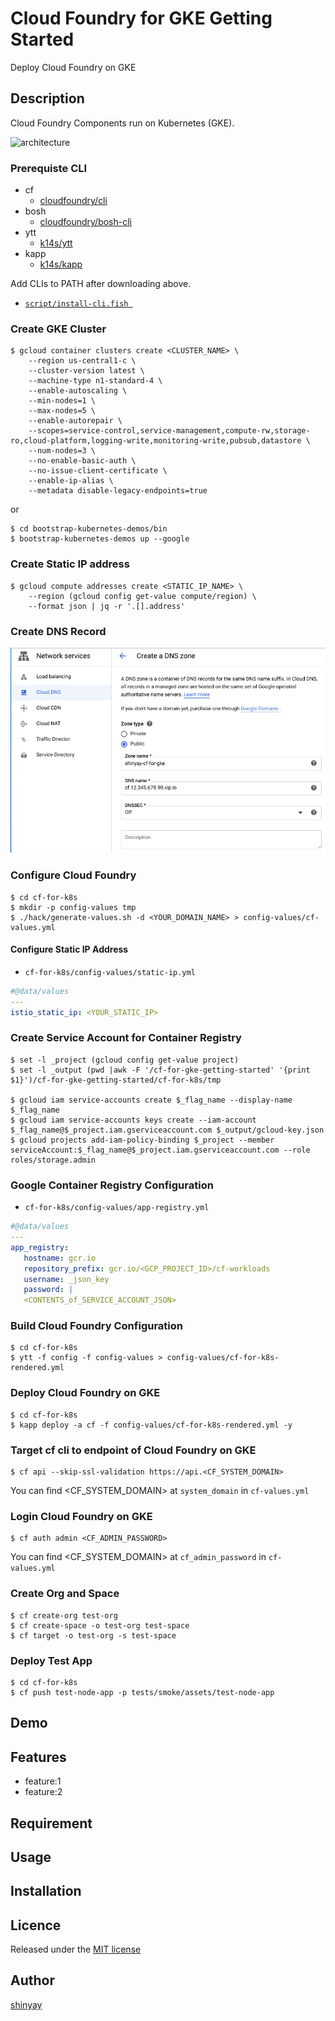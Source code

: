 # Cloud Foundry for GKE Getting Started

Deploy Cloud Foundry on GKE

## Description

Cloud Foundry Components run on Kubernetes (GKE).

![architecture](https://raw.githubusercontent.com/cloudfoundry/cf-k8s-networking/develop/doc/assets/routecontroller-data-flow-diagram.png)

### Prerequiste CLI
- cf
  - [cloudfoundry/cli](https://github.com/cloudfoundry/cli)
- bosh
  - [cloudfoundry/bosh-cli](https://github.com/cloudfoundry/bosh-cli)
- ytt
  - [k14s/ytt](https://github.com/k14s/ytt)
- kapp
  - [k14s/kapp](https://github.com/k14s/kapp)

Add CLIs to PATH after downloading above.

- [`script/install-cli.fish `](script/install-cli.fish)

### Create GKE Cluster

```
$ gcloud container clusters create <CLUSTER_NAME> \
    --region us-central1-c \
    --cluster-version latest \
    --machine-type n1-standard-4 \
    --enable-autoscaling \
    --min-nodes=1 \
    --max-nodes=5 \
    --enable-autorepair \
    --scopes=service-control,service-management,compute-rw,storage-ro,cloud-platform,logging-write,monitoring-write,pubsub,datastore \
    --num-nodes=3 \
    --no-enable-basic-auth \
    --no-issue-client-certificate \
    --enable-ip-alias \
    --metadata disable-legacy-endpoints=true

```

or

```
$ cd bootstrap-kubernetes-demos/bin
$ bootstrap-kubernetes-demos up --google
```

### Create Static IP address

```
$ gcloud compute addresses create <STATIC_IP_NAME> \
    --region (gcloud config get-value compute/region) \
    --format json | jq -r '.[].address'
```

### Create DNS Record

![cloud-dns](images/create-dns.png)

### Configure Cloud Foundry

```
$ cd cf-for-k8s
$ mkdir -p config-values tmp 
$ ./hack/generate-values.sh -d <YOUR_DOMAIN_NAME> > config-values/cf-values.yml
```

#### Configure Static IP Address

- `cf-for-k8s/config-values/static-ip.yml`

```yaml
#@data/values
---
istio_static_ip: <YOUR_STATIC_IP>
```

### Create Service Account for Container Registry

```shell
$ set -l _project (gcloud config get-value project)
$ set -l _output (pwd |awk -F '/cf-for-gke-getting-started' '{print $1}')/cf-for-gke-getting-started/cf-for-k8s/tmp

$ gcloud iam service-accounts create $_flag_name --display-name $_flag_name
$ gcloud iam service-accounts keys create --iam-account $_flag_name@$_project.iam.gserviceaccount.com $_output/gcloud-key.json
$ gcloud projects add-iam-policy-binding $_project --member serviceAccount:$_flag_name@$_project.iam.gserviceaccount.com --role roles/storage.admin
```

### Google Container Registry Configuration

- `cf-for-k8s/config-values/app-registry.yml`

```yaml
#@data/values
---
app_registry:
   hostname: gcr.io
   repository_prefix: gcr.io/<GCP_PROJECT_ID>/cf-workloads
   username: _json_key
   password: |
   <CONTENTS_of_SERVICE_ACCOUNT_JSON>
```

### Build Cloud Foundry Configuration

```
$ cd cf-for-k8s
$ ytt -f config -f config-values > config-values/cf-for-k8s-rendered.yml
```

### Deploy Cloud Foundry on GKE

```
$ cd cf-for-k8s
$ kapp deploy -a cf -f config-values/cf-for-k8s-rendered.yml -y
```

### Target cf cli to endpoint of Cloud Foundry on GKE

```
$ cf api --skip-ssl-validation https://api.<CF_SYSTEM_DOMAIN>
```

You can find <CF_SYSTEM_DOMAIN> at `system_domain` in `cf-values.yml`

### Login Cloud Foundry on GKE

```
$ cf auth admin <CF_ADMIN_PASSWORD>
```

You can find <CF_SYSTEM_DOMAIN> at `cf_admin_password` in `cf-values.yml`

### Create Org and Space

```
$ cf create-org test-org
$ cf create-space -o test-org test-space
$ cf target -o test-org -s test-space
```

### Deploy Test App

```
$ cd cf-for-k8s
$ cf push test-node-app -p tests/smoke/assets/test-node-app
```


## Demo

## Features

- feature:1
- feature:2

## Requirement

## Usage

## Installation

## Licence

Released under the [MIT license](https://gist.githubusercontent.com/shinyay/56e54ee4c0e22db8211e05e70a63247e/raw/34c6fdd50d54aa8e23560c296424aeb61599aa71/LICENSE)

## Author

[shinyay](https://github.com/shinyay)
